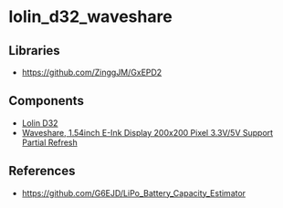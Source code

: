 # lolin_d32_waveshare


## Libraries

* https://github.com/ZinggJM/GxEPD2

## Components

* [Lolin D32](https://wiki.wemos.cc/products:d32:d32)
* [Waveshare, 1.54inch E-Ink Display 200x200 Pixel 3.3V/5V Support Partial Refresh](https://www.amazon.com/gp/product/B07VD1VMMH/)

## References

* https://github.com/G6EJD/LiPo_Battery_Capacity_Estimator
